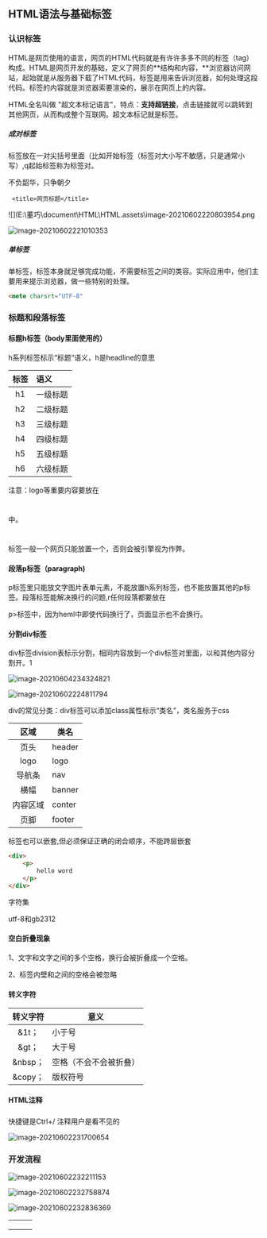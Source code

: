 



## HTML语法与基础标签

### 认识标签

HTML是网页使用的语言，网页的HTML代码就是有许许多多不同的标签（tag）构成。HTML是网页开发的基础，定义了网页的**结构和内容，**浏览器访问网站，起始就是从服务器下载了HTML代码，标签是用来告诉浏览器，如何处理这段代码。标签的内容就是浏览器索要渲染的，展示在网页上的内容。

HTML全名叫做 "超文本标记语言"，特点：**支持超链接**，点击链接就可以跳转到其他网页，从而构成整个互联网。超文本标记就是标签。

#####     成对标签       

​    标签放在一对尖括号里面（比如开始标签<title>)，结束标签在开始在标签名之前加斜杠（比如</title>（标签对大小写不敏感，只是通常小写）,q起始标签称为标签对。

 <P>不负韶华，只争朝夕</p>

```MTML
 <title>网页标题</title>
```

![](E:\董巧\document\HTML\HTML.assets\image-20210602220803954.png

![image-20210602221010353](E:\董巧\document\HTML\HTML.assets\image-20210602221010353.png)

##### 单标签

单标签，标签本身就足够完成功能，不需要标签之间的类容。实际应用中，他们主要用来提示浏览器，做一些特别的处理。

```html
<mete charsrt="UTF-8"
```



### 标题和段落标签

#### 标题h标签（body里面使用的）

h系列标签标示“标题“语义，h是headline的意思

| 标签 | 语义     |
| :--: | :------- |
|  h1  | 一级标题 |
|  h2  | 二级标题 |
|  h3  | 三级标题 |
|  h4  | 四级标题 |
|  h5  | 五级标题 |
|  h6  | 六级标题 |

注意：logo等重要内容要放在<h1></h1>中。<h1></h1>标签一般一个网页只能放置一个，否则会被引擎视为作弊。



#### 段落p标签（paragraph)

p标签里只能放文字图片表单元素，不能放置h系列标签，也不能放置其他的p标签。段落标签能解决换行的问题,r任何段落都要放在<p></p>p>标签中，因为heml中即使代码换行了，页面显示也不会换行。



#### 分割div标签

div标签division表标示分割，相同内容放到一个div标签对里面，以和其他内容分割开。1



![image-20210604234324821](E:\董巧\document\HTML\HTML.assets\image-20210604234324821.png)

![image-20210602224811794](E:\董巧\document\HTML\HTML.assets\image-20210602224811794.png)

div的常见分类：div标签可以添加class属性标示“类名”，类名服务于css

|   区域   | 类名   |
| :------: | ------ |
|   页头   | header |
|   logo   | logo   |
|  导航条  | nav    |
|   横幅   | banner |
| 内容区域 | conter |
|   页脚   | footer |





标签也可以嵌套,但必须保证正确的闭合顺序，不能跨层嵌套

```html
<div>
    <p>
        hello word
    </p>
</div>
```

字符集

utf-8和gb2312



#### 空白折叠现象

1、文字和文字之间的多个空格，换行会被折叠成一个空格。

2、标签内壁和之间的空格会被忽略



#### 转义字符

| 转义字符 | 意义                   |
| :------: | ---------------------- |
|  &1t；   | 小于号                 |
|  &gt；   | 大于号                 |
| &nbsp；  | 空格（不会不会被折叠） |
| &copy；  | 版权符号               |



#### HTML注释

##### <!--  -->

快捷键是Ctrl+/     注释用户是看不见的

![image-20210602231700654](E:\董巧\document\HTML\HTML.assets\image-20210602231700654.png)



### 开发流程

![image-20210602232211153](E:\董巧\document\HTML\HTML.assets\image-20210602232211153.png)



![image-20210602232758874](E:\董巧\document\HTML\HTML.assets\image-20210602232758874.png)



![image-20210602232836369](E:\董巧\document\HTML\HTML.assets\image-20210602232836369.png)



|      |      |      |
| ---- | ---- | ---- |
|      |      |      |
|      |      |      |
|      |      |      |



